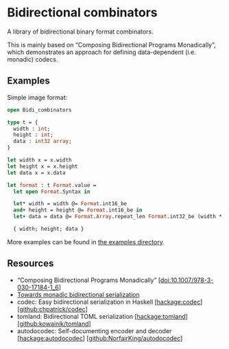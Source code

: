 # Bidirectional combinators

A library of bidirectional binary format combinators.

This is mainly based on “Composing Bidirectional Programs Monadically”,
which demonstrates an approach for defining data-dependent (i.e. monadic) codecs.

## Examples

Simple image format:

<!-- $MDX file=examples/image.ml -->
```ocaml
open Bidi_combinators

type t = {
  width : int;
  height : int;
  data : int32 array;
}

let width x = x.width
let height x = x.height
let data x = x.data

let format : t Format.value =
  let open Format.Syntax in

  let* width = width @= Format.int16_be
  and+ height = height @= Format.int16_be in
  let+ data = data @= Format.Array.repeat_len Format.int32_be (width * height) in

  { width; height; data }
```

More examples can be found in [the examples directory](./examples).

## Resources

- “Composing Bidirectional Programs Monadically”
  [[doi:10.1007/978-3-030-17184-1_6](https://doi.org/10.1007/978-3-030-17184-1_6)]
- [Towards monadic bidirectional serialization](https://blog.poisson.chat/posts/2016-10-12-bidirectional-serialization.html)
- codec: Easy bidirectional serialization in Haskell
  [[hackage:codec](https://hackage.haskell.org/package/codec)]
  [[github:chpatrick/codec](https://github.com/chpatrick/codec)]
- tomland: Bidirectional TOML serialization
  [[hackage:tomland](https://hackage.haskell.org/package/tomland)]
  [[github:kowainik/tomland](https://github.com/kowainik/tomland)]
- autodocodec: Self-documenting encoder and decoder
  [[hackage:autodocodec](https://hackage.haskell.org/package/autodocodec)]
  [[github:NorfairKing/autodocodec](https://github.com/NorfairKing/autodocodec)]
